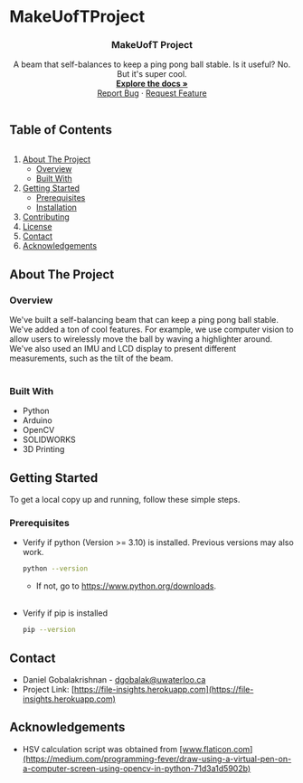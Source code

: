 # MakeUofTProject

<!-- PROJECT LOGO -->
<p align="center">
  <a href="https://github.com/dgobalak/MakeUofTProject"></a>

  <h3 align="center">MakeUofT Project</h3>

  <p align="center">
    A beam that self-balances to keep a ping pong ball stable. Is it useful? No. But it's super cool.
    <br />
    <a href="https://github.com/dgobalak/MakeUofTProject"><strong>Explore the docs »</strong></a>
    <br>
    <a href="https://github.com/dgobalak/MakeUofTProject/issues">Report Bug</a>
    ·
    <a href="https://github.com/dgobalak/MakeUofTProject/issues">Request Feature</a>
</p>
</p>



<!-- TABLE OF CONTENTS -->
<summary>
<h2 style="display: inline-block">Table of Contents</h2></summary>

<ol>
<li>
    <a href="#about-the-project">About The Project</a>
    <ul>
	<li><a href="#overview">Overview</a></li>
    <li><a href="#built-with">Built With</a></li>
</ul>
</li>
<li>
    <a href="#getting-started">Getting Started</a>
    <ul>
    <li><a href="#prerequisites">Prerequisites</a></li>
    <li><a href="#installation-and-setup">Installation</a></li>
    </ul>
</li>
<li><a href="#contributing">Contributing</a></li>
<li><a href="#license">License</a></li>
<li><a href="#contact">Contact</a></li>
<li><a href="#acknowledgements">Acknowledgements</a></li>
</ol>



<!-- ABOUT THE PROJECT -->
## About The Project
<!-- 
[![Product Name Screen Shot][product-screenshot]](https://example.com) -->

### Overview

We've built a self-balancing beam that can keep a ping pong ball stable. We've added a ton of cool features. For example, we use computer vision to allow users to wirelessly move the ball by waving a highlighter around. We've also used an IMU and LCD display to present different measurements, such as the tilt of the beam.
<br>
<br>

### Built With

* Python
* Arduino
* OpenCV
* SOLIDWORKS
* 3D Printing

<!-- GETTING STARTED -->
## Getting Started

To get a local copy up and running, follow these simple steps.

### Prerequisites

* Verify if python (Version >= 3.10) is installed. Previous versions may also work.
  ```sh
  python --version
  ```
  * If not, go to https://www.python.org/downloads.
  <br><br>

* Verify if pip is installed
  ```sh
  pip --version
  ```

<!-- CONTACT -->
## Contact

* Daniel Gobalakrishnan - dgobalak@uwaterloo.ca
* Project Link: [https://file-insights.herokuapp.com](https://file-insights.herokuapp.com)



<!-- ACKNOWLEDGEMENTS -->
## Acknowledgements
* <div>HSV calculation script was obtained from <a href="https://medium.com/programming-fever/draw-using-a-virtual-pen-on-a-computer-screen-using-opencv-in-python-71d3a1d5902b">[www.flaticon.com](https://medium.com/programming-fever/draw-using-a-virtual-pen-on-a-computer-screen-using-opencv-in-python-71d3a1d5902b)</a></div>


<!-- MARKDOWN LINKS & IMAGES -->
<!-- https://www.markdownguide.org/basic-syntax/#reference-style-links -->
[contributors-shield]: https://img.shields.io/github/contributors/github_username/repo.svg?style=for-the-badge
[contributors-url]: https://github.com/github_username/repo_name/graphs/contributors
[forks-shield]: https://img.shields.io/github/forks/github_username/repo.svg?style=for-the-badge
[forks-url]: https://github.com/github_username/repo_name/network/members
[stars-shield]: https://img.shields.io/github/stars/github_username/repo.svg?style=for-the-badge
[stars-url]: https://github.com/github_username/repo_name/stargazers
[issues-shield]: https://img.shields.io/github/issues/github_username/repo.svg?style=for-the-badge
[issues-url]: https://github.com/github_username/repo_name/issues
[license-shield]: https://img.shields.io/github/license/github_username/repo.svg?style=for-the-badge
[license-url]: https://github.com/github_username/repo_name/blob/master/LICENSE.txt
[linkedin-shield]: https://img.shields.io/badge/-LinkedIn-black.svg?style=for-the-badge&logo=linkedin&colorB=555
[linkedin-url]: https://linkedin.com/in/github_username
